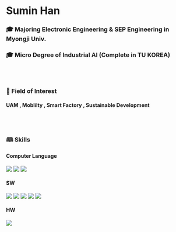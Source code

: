 # Sumin Han

### &#127891; Majoring Electronic Engineering & SEP Engineering in Myongji Univ.
### &#127891; Micro Degree of Industrial AI (Complete in TU KOREA)


<br>
<br>

### &#128221; Field of Interest
#### UAM , Moblilty , Smart Factory , Sustainable Development

<br>
<br>

### &#128366; Skills
#### Computer Language
<img src="https://img.shields.io/badge/C-A8B9CC?style=for-the-badge&logo=C&logoColor=000"/>  <img src="https://img.shields.io/badge/python-3776AB?style=for-the-badge&logo=python&logoColor=white"> <img src="https://img.shields.io/badge/HTML5-E34F26?style=for-the-badge&logo=html5&logoColor=FFF"/> 


#### SW
<img src="https://img.shields.io/badge/excel-217346?style=for-the-badge&logo=microsoftexcel&logoColor=000"/> <img src="https://img.shields.io/badge/arduino-00878F?style=for-the-badge&logo=arduino&logoColor=000"/> <img src="https://img.shields.io/badge/jupyter-F37626?style=for-the-badge&logo=jupyter&logoColor=000"/> <img src="https://img.shields.io/badge/GitHub-EAEAEA?style=for-the-badge&logo=github&logoColor=000"/>  <img src="https://img.shields.io/badge/Mobilgene-002C5E?style=for-the-badge&logo=hyundai&logoColor=000"/> 

#### HW
<img src="https://img.shields.io/badge/JOAP Analysis-9C4121?style=for-the-badge&logoColor=000"/>
